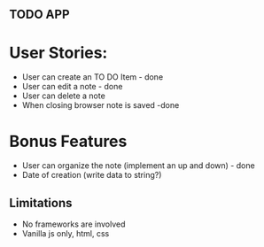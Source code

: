 ## TODO APP

# User Stories:

-   User can create an TO DO Item - done
-   User can edit a note - done
-   User can delete a note
-   When closing browser note is saved -done

# Bonus Features

-   User can organize the note (implement an up and down) - done
-   Date of creation (write data to string?)

## Limitations

-   No frameworks are involved
-   Vanilla js only, html, css
